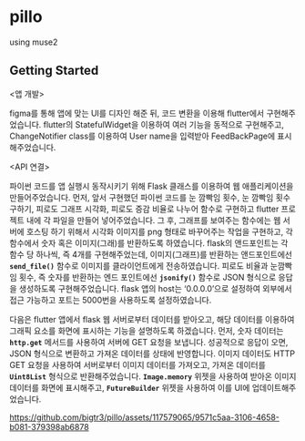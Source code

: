 # pillo

using muse2 

## Getting Started

<앱 개발>

figma를 통해 앱에 맞는 UI를 디자인 해준 뒤, 코드 변환을 이용해 flutter에서 구현해주었습니다. flutter의 StatefulWidget을 이용하여 여러 기능을 동적으로 구현해주고, ChangeNotifier class를 이용하여 User name을 입력받아 FeedBackPage에 표시해주었습니다.

<API 연결>

 파이썬 코드를 앱 실행시 동작시키기 위해 Flask 클래스를 이용하여 웹 애플리케이션을 만들어주었습니다. 먼저, 앞서 구현했던 파이썬 코드를  눈 깜빡임 횟수, 눈 깜빡임 횟수 구하기, 피로도 그래프 시각화, 피로도 증감 비율로 나누어 함수로 구현하고 flutter 프로젝트 내에 각 파일을 만들어 넣어주었습니다. 그 후, 그래프를 보여주는 함수에는 웹 서버에 호스팅 하기 위해서 시각화 이미지를 png 형태로 바꾸어주는 작업을 구현하고, 각 함수에서 숫자 혹은 이미지(그래)를 반환하도록 하였습니다. flask의 앤드포인트는 각 함수 당 하나씩, 즉 4개를 구현해주었는데, 이미지(그래프)를 반환하는 앤드포인트에선 **`send_file()`** 함수로 이미지를 클라이언트에게 전송하였습니다.  피로도 비율과 눈깜빡임 횟수, 즉 숫자를 반환하는 엔드 포인트에선 **`jsonify()`** 함수로 JSON 형식으로 응답을 생성하도록 구현해주었습니다. flask 앱의 host는 ‘0.0.0.0’으로 설정하여 외부에서 접근 가능하고 포트는 5000번을 사용하도록 설정하였습니다.

다음은 flutter 앱에서 flask 웹 서버로부터 데이터를 받아오고, 해당 데이터를 이용하여 그래픽 요소를 화면에 표시하는 기능을 설명하도록 하겠습니다. 먼저, 숫자 데이터는 **`http.get`** 메서드를 사용하여 서버에 GET 요청을 보냅니다. 성공적으로 응답이 오면, JSON 형식으로 변환하고 가져온 데이터를 상태에 반영합니다. 이미지 데이터도 HTTP GET 요청을 사용하여 서버로부터 이미지 데이터를 가져오고, 가져온 데이터를 **`Uint8List`** 형식으로 반환해주었습니다. **`Image.memory`** 위젯을 사용하여 받아온 이미지 데이터를 화면에 표시해주고,  **`FutureBuilder`** 위젯을 사용하여 이를 UI에 업데이트해주었습니다.


https://github.com/bigtr3/pillo/assets/117579065/9571c5aa-3106-4658-b081-379398ab6878

